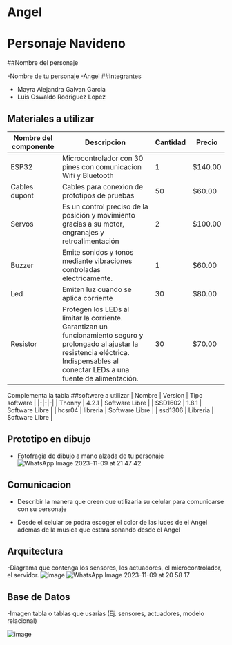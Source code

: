 # Angel

# Personaje Navideno

##Nombre del personaje

-Nombre de tu personaje
-Angel
##Integrantes
- Mayra Alejandra Galvan Garcia
- Luis Oswaldo Rodriguez Lopez

## Materiales a utilizar

|Nombre del componente|Descripcion|Cantidad|Precio|
|-|-|-|-|
|ESP32|Microcontrolador con 30 pines con comunicacion Wifi y Bluetooth|1|$140.00|
|Cables dupont|Cables para conexion de prototipos de pruebas|50|$60.00|
|Servos|Es un control preciso de la posición y movimiento gracias a su motor, engranajes y retroalimentación|2|$100.00|
|Buzzer|Emite sonidos y tonos mediante vibraciones controladas eléctricamente.|1|$60.00|
|Led|Emiten luz cuando se aplica corriente|30|$80.00|
|Resistor|Protegen los LEDs al limitar la corriente. Garantizan un funcionamiento seguro y prolongado al ajustar la resistencia eléctrica. Indispensables al conectar LEDs a una fuente de alimentación.|30|$70.00|

Complementa la tabla
##software a utilizar
| Nombre | Version | Tipo software |
|-|-|-|
| Thonny | 4.2.1 | Software Libre |
| SSD1602 | 1.8.1 | Software Libre |
| hcsr04 | libreria | Software Libre |
| ssd1306 | Libreria | Software Libre |

## Prototipo en dibujo
- Fotofragia de dibujo a mano alzada de tu personaje
![WhatsApp Image 2023-11-09 at 21 47 42](https://github.com/Ale0515-GG/Angel/assets/116208731/d7e2c8d1-2b71-403b-818e-f0f70606bcec)



## Comunicacion
- Describir la manera que creen que utilizaria su celular para comunicarse con su personaje

- Desde el celular se podra escoger el color de las luces de el Angel ademas de la musica que estara sonando desde el Angel

## Arquitectura
-Diagrama que contenga los sensores, los actuadores, el microcontrolador, el servidor.
![image](https://github.com/Ale0515-GG/Angel/assets/116208731/4e00b3db-4a59-461f-afdb-782ad32fad22)
![WhatsApp Image 2023-11-09 at 20 58 17](https://github.com/Ale0515-GG/Angel/assets/116208731/cece174d-841c-418e-a8c0-6c537a9f0381)


## Base de Datos
-Imagen tabla o tablas que usarias (Ej. sensores, actuadores, modelo relacional)

![image](https://github.com/Ale0515-GG/Angel/assets/116208731/c893a0c4-39ae-4e6c-be09-20eb2ad24e83)


